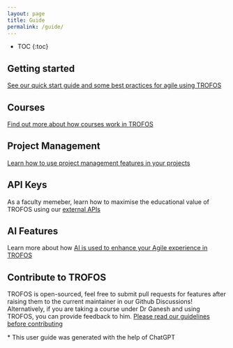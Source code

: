 ```yaml
---
layout: page
title: Guide
permalink: /guide/
---
```


* TOC
{:toc}

Getting started
----

[See our quick start guide and some best practices for agile using TROFOS](/trofos/guide/quick-start)

Courses
----

[Find out more about how courses work in TROFOS](/trofos/guide/course-management)

Project Management
----

[Learn how to use project management features in your projects](/trofos/guide/project-management)

API Keys
----

As a faculty memeber, learn how to maximise the educational value of TROFOS using our [external APIs](/trofos/guide/api-key-management)

AI Features
----

Learn more about how [AI is used to enhance your Agile experience in TROFOS](/trofos/guide/ai)

Contribute to TROFOS
----

TROFOS is open-sourced, feel free to submit pull requests for features after raising them to the current maintainer in our Github Discussions! Alternatively, if you are taking a course under Dr Ganesh and using TROFOS, you can provide feedback to him. [Please read our guidelines before contributing](/trofos/guide/contributing)

\* This user guide was generated with the help of ChatGPT